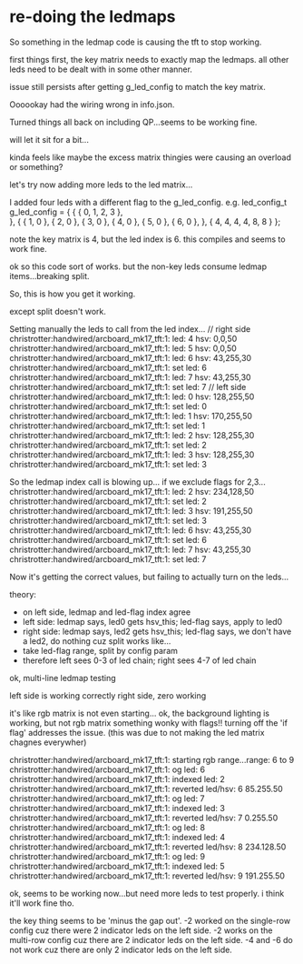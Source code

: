 # re-doing the ledmaps

So something in the ledmap code is causing the tft to stop working.

first things first, the key matrix needs to exactly map the ledmaps.
all other leds need to be dealt with in some other manner.

issue still persists after getting g_led_config to match the key matrix.

Oooookay had the wiring wrong in info.json.

Turned things all back on including QP...seems to be working fine.

will let it sit for a bit...

kinda feels like maybe the excess matrix thingies were causing an overload or something?

let's try now adding more leds to the led matrix...

I added four leds with a different flag to the g_led_config.
e.g.
led_config_t g_led_config = {
    {
        { 0,  1,  2,  3  },  
    },
    {
        { 1,   0 }, { 2,   0 }, {  3,   0 }, {  4,   0 }, {  5,   0 }, {   6,   0 },
    },
    {
            4, 4, 4, 4, 8, 8
    }
};

note the key matrix is 4, but the led index is 6.  this compiles and seems to work fine.

ok so this code sort of works.
but the non-key leds consume ledmap items...breaking split.

So, this is how you get it working.

except split doesn't work.

Setting manually the leds to call from the led index...
// right side
christrotter:handwired/arcboard_mk17_tft:1: led: 4 hsv: 0,0,50
christrotter:handwired/arcboard_mk17_tft:1: led: 5 hsv: 0,0,50
christrotter:handwired/arcboard_mk17_tft:1: led: 6 hsv: 43,255,30
christrotter:handwired/arcboard_mk17_tft:1: set led: 6
christrotter:handwired/arcboard_mk17_tft:1: led: 7 hsv: 43,255,30
christrotter:handwired/arcboard_mk17_tft:1: set led: 7
// left side
christrotter:handwired/arcboard_mk17_tft:1: led: 0 hsv: 128,255,50
christrotter:handwired/arcboard_mk17_tft:1: set led: 0
christrotter:handwired/arcboard_mk17_tft:1: led: 1 hsv: 170,255,50
christrotter:handwired/arcboard_mk17_tft:1: set led: 1
christrotter:handwired/arcboard_mk17_tft:1: led: 2 hsv: 128,255,30
christrotter:handwired/arcboard_mk17_tft:1: set led: 2
christrotter:handwired/arcboard_mk17_tft:1: led: 3 hsv: 128,255,30
christrotter:handwired/arcboard_mk17_tft:1: set led: 3

So the ledmap index call is blowing up...
if we exclude flags for 2,3...
christrotter:handwired/arcboard_mk17_tft:1: led: 2 hsv: 234,128,50
christrotter:handwired/arcboard_mk17_tft:1: set led: 2
christrotter:handwired/arcboard_mk17_tft:1: led: 3 hsv: 191,255,50
christrotter:handwired/arcboard_mk17_tft:1: set led: 3
christrotter:handwired/arcboard_mk17_tft:1: led: 6 hsv: 43,255,30
christrotter:handwired/arcboard_mk17_tft:1: set led: 6
christrotter:handwired/arcboard_mk17_tft:1: led: 7 hsv: 43,255,30
christrotter:handwired/arcboard_mk17_tft:1: set led: 7

Now it's getting the correct values, but failing to actually turn on the leds...

theory: 
- on left side, ledmap and led-flag index agree
- left side: ledmap says, led0 gets hsv_this; led-flag says, apply to led0
- right side: ledmap says, led2 gets hsv_this; led-flag says, we don't have a led2, do nothing
cuz split works like...
- take led-flag range, split by config param
- therefore left sees 0-3 of led chain; right sees 4-7 of led chain



ok, multi-line ledmap testing

left side is working correctly
right side, zero working

it's like rgb matrix is not even starting...
ok, the background lighting is working, but not rgb matrix
something wonky with flags!!  turning off the 'if flag' addresses the issue. (this was due to not making the led matrix chagnes everywher)

christrotter:handwired/arcboard_mk17_tft:1: starting rgb range...range: 6 to 9
christrotter:handwired/arcboard_mk17_tft:1: og led: 6
christrotter:handwired/arcboard_mk17_tft:1: indexed led: 2
christrotter:handwired/arcboard_mk17_tft:1: reverted led/hsv: 6 85.255.50
christrotter:handwired/arcboard_mk17_tft:1: og led: 7
christrotter:handwired/arcboard_mk17_tft:1: indexed led: 3
christrotter:handwired/arcboard_mk17_tft:1: reverted led/hsv: 7 0.255.50
christrotter:handwired/arcboard_mk17_tft:1: og led: 8
christrotter:handwired/arcboard_mk17_tft:1: indexed led: 4
christrotter:handwired/arcboard_mk17_tft:1: reverted led/hsv: 8 234.128.50
christrotter:handwired/arcboard_mk17_tft:1: og led: 9
christrotter:handwired/arcboard_mk17_tft:1: indexed led: 5
christrotter:handwired/arcboard_mk17_tft:1: reverted led/hsv: 9 191.255.50

ok, seems to be working now...but need more leds to test properly.
i think it'll work fine tho.

the key thing seems to be 'minus the gap out'.
-2 worked on the single-row config cuz there were 2 indicator leds on the left side.
-2 works on the multi-row config cuz there are 2 indicator leds on the left side.
-4 and -6 do not work cuz there are only 2 indicator leds on the left side.



